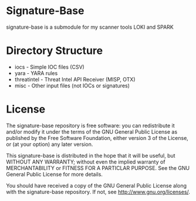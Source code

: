 # Signature-Base
signature-base is a submodule for my scanner tools LOKI and SPARK

# Directory Structure

- iocs - Simple IOC files (CSV)
- yara - YARA rules
- threatintel - Threat Intel API Receiver (MISP, OTX)
- misc - Other input files (not IOCs or signatures)

# License
The signature-base repository is free software: you can redistribute it and/or modify it under the terms of the GNU General Public License as published by the Free Software Foundation, either version 3 of the License, or (at your option) any later version.

This signature-base is distributed in the hope that it will be useful, but WITHOUT ANY WARRANTY; without even the implied warranty of MERCHANTABILITY or FITNESS FOR A PARTICLAR PURPOSE. See the GNU General Public License for more details.

You should have received a copy of the GNU General Public License along with the signature-base repository.  If not, see <http://www.gnu.org/licenses/>.
